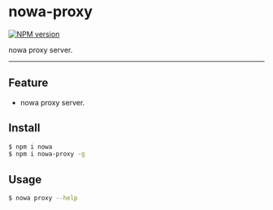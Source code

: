 # nowa-proxy

[![NPM version](https://img.shields.io/npm/v/nowa-proxy.svg?style=flat)](https://npmjs.org/package/nowa-proxy)

nowa proxy server.

---

## Feature

- nowa proxy server.

## Install

```bash
$ npm i nowa
$ npm i nowa-proxy -g
```

## Usage

```bash
$ nowa proxy --help
```
